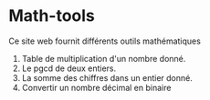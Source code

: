 # Math-tools
Ce site web fournit différents outils mathématiques
1. Table de multiplication d'un nombre donné.
2. Le pgcd de deux entiers.
3. La somme des chiffres dans un entier donné.
4. Convertir un nombre décimal en binaire
